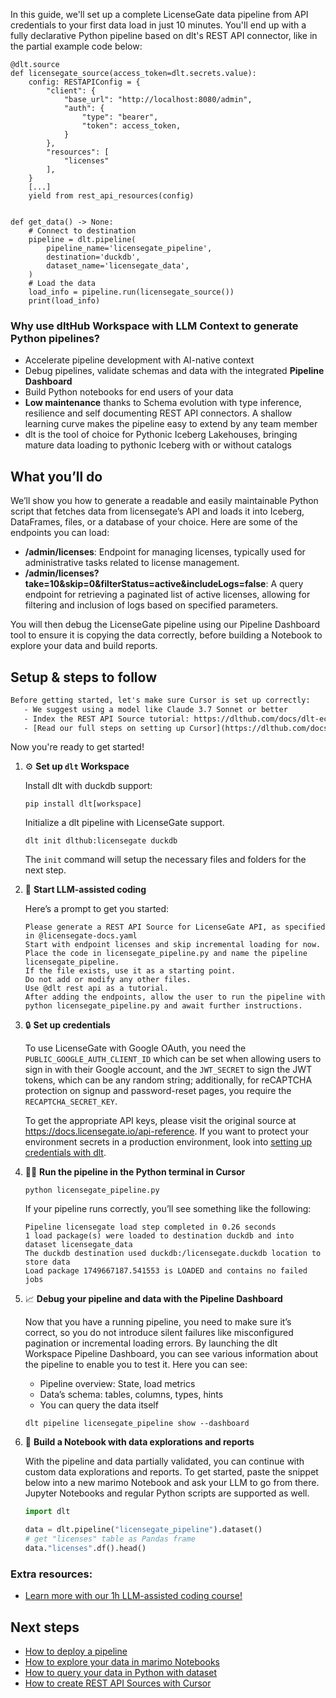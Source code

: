 In this guide, we'll set up a complete LicenseGate data pipeline from API credentials to your first data load in just 10 minutes. You'll end up with a fully declarative Python pipeline based on dlt's REST API connector, like in the partial example code below:

```python-outcome
@dlt.source
def licensegate_source(access_token=dlt.secrets.value):
    config: RESTAPIConfig = {
        "client": {
            "base_url": "http://localhost:8080/admin",
            "auth": {
                "type": "bearer",
                "token": access_token,
            }
        },
        "resources": [
            "licenses"
        ],
    }
    [...]
    yield from rest_api_resources(config)


def get_data() -> None:
    # Connect to destination
    pipeline = dlt.pipeline(
        pipeline_name='licensegate_pipeline',
        destination='duckdb',
        dataset_name='licensegate_data', 
    )
    # Load the data
    load_info = pipeline.run(licensegate_source())
    print(load_info) 
```

### Why use dltHub Workspace with LLM Context to generate Python pipelines?

- Accelerate pipeline development with AI-native context
- Debug pipelines, validate schemas and data with the integrated **Pipeline Dashboard**
- Build Python notebooks for end users of your data
- **Low maintenance** thanks to Schema evolution with type inference, resilience and self documenting REST API connectors. A shallow learning curve makes the pipeline easy to extend by any team member
- dlt is the tool of choice for Pythonic Iceberg Lakehouses, bringing mature data loading to pythonic Iceberg with or without catalogs

## What you’ll do

We’ll show you how to generate a readable and easily maintainable Python script that fetches data from licensegate’s API and loads it into Iceberg, DataFrames, files, or a database of your choice. Here are some of the endpoints you can load:

- **/admin/licenses**: Endpoint for managing licenses, typically used for administrative tasks related to license management.
- **/admin/licenses?take=10&skip=0&filterStatus=active&includeLogs=false**: A query endpoint for retrieving a paginated list of active licenses, allowing for filtering and inclusion of logs based on specified parameters.

You will then debug the LicenseGate pipeline using our Pipeline Dashboard tool to ensure it is copying the data correctly, before building a Notebook to explore your data and build reports.

## Setup & steps to follow

```default
Before getting started, let's make sure Cursor is set up correctly:
   - We suggest using a model like Claude 3.7 Sonnet or better
   - Index the REST API Source tutorial: https://dlthub.com/docs/dlt-ecosystem/verified-sources/rest_api/ and add it to context as **@dlt rest api**
   - [Read our full steps on setting up Cursor](https://dlthub.com/docs/dlt-ecosystem/llm-tooling/cursor-restapi#23-configuring-cursor-with-documentation)
```

Now you're ready to get started!

1. ⚙️ **Set up `dlt` Workspace**
    
    Install dlt with duckdb support:
    ```shell
    pip install dlt[workspace]
    ```

    Initialize a dlt pipeline with LicenseGate support.
    ```shell
    dlt init dlthub:licensegate duckdb
    ```

    The `init` command will setup the necessary files and folders for the next step.
    
2. 🤠 **Start LLM-assisted coding**
    
    Here’s a prompt to get you started:
    
    ```prompt
    Please generate a REST API Source for LicenseGate API, as specified in @licensegate-docs.yaml 
    Start with endpoint licenses and skip incremental loading for now. 
    Place the code in licensegate_pipeline.py and name the pipeline licensegate_pipeline. 
    If the file exists, use it as a starting point. 
    Do not add or modify any other files. 
    Use @dlt rest api as a tutorial. 
    After adding the endpoints, allow the user to run the pipeline with python licensegate_pipeline.py and await further instructions.
    ```

    
3. 🔒 **Set up credentials** 
    
    To use LicenseGate with Google OAuth, you need the `PUBLIC_GOOGLE_AUTH_CLIENT_ID` which can be set when allowing users to sign in with their Google account, and the `JWT_SECRET` to sign the JWT tokens, which can be any random string; additionally, for reCAPTCHA protection on signup and password-reset pages, you require the `RECAPTCHA_SECRET_KEY`.
    
    To get the appropriate API keys, please visit the original source at https://docs.licensegate.io/api-reference.
    If you want to protect your environment secrets in a production environment, look into [setting up credentials with dlt](https://dlthub.com/docs/walkthroughs/add_credentials).
    
4. 🏃‍♀️ **Run the pipeline in the Python terminal in Cursor**
    
    ```shell
    python licensegate_pipeline.py
    ```
    
    If your pipeline runs correctly, you’ll see something like the following:
    
    ```shell
    Pipeline licensegate load step completed in 0.26 seconds
    1 load package(s) were loaded to destination duckdb and into dataset licensegate_data
    The duckdb destination used duckdb:/licensegate.duckdb location to store data
    Load package 1749667187.541553 is LOADED and contains no failed jobs
    ```
    
5. 📈 **Debug your pipeline and data with the Pipeline Dashboard**

    Now that you have a running pipeline, you need to make sure it’s correct, so you do not introduce silent failures like misconfigured pagination or incremental loading errors. By launching the dlt Workspace Pipeline Dashboard, you can see various information about the pipeline to enable you to test it. Here you can see:
    - Pipeline overview: State, load metrics
    - Data’s schema: tables, columns, types, hints
    - You can query the data itself
    
    ```shell
    dlt pipeline licensegate_pipeline show --dashboard
    ```
    
6. 🐍 **Build a Notebook with data explorations and reports**

    With the pipeline and data partially validated, you can continue with custom data explorations and reports. To get started, paste the snippet below into a new marimo Notebook and ask your LLM to go from there. Jupyter Notebooks and regular Python scripts are supported as well.

    
    ```python
    import dlt

   data = dlt.pipeline("licensegate_pipeline").dataset()
   # get "licenses" table as Pandas frame
   data."licenses".df().head()
    ```

### Extra resources:

- [Learn more with our 1h LLM-assisted coding course!](https://www.youtube.com/watch?v=GGid70rnJuM)

## Next steps

- [How to deploy a pipeline](https://dlthub.com/docs/walkthroughs/deploy-a-pipeline)
- [How to explore your data in marimo Notebooks](https://dlthub.com/docs/general-usage/dataset-access/marimo)
- [How to query your data in Python with dataset](https://dlthub.com/docs/general-usage/dataset-access/dataset)
- [How to create REST API Sources with Cursor](https://dlthub.com/docs/dlt-ecosystem/llm-tooling/cursor-restapi)